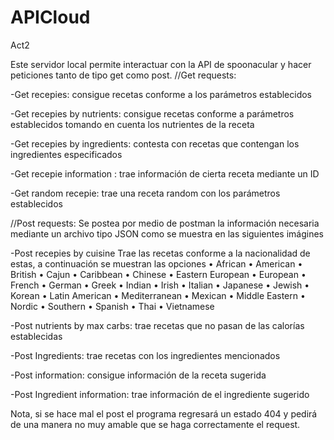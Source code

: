 # APICloud
Act2

Este servidor local permite interactuar con la API de spoonacular y hacer peticiones tanto de tipo get como post.
//Get requests:

  -Get recepies: consigue recetas conforme a los parámetros establecidos

  -Get recepies by nutrients: consigue recetas conforme a parámetros establecidos tomando en cuenta los nutrientes de la receta

  -Get recepies by ingredients: contesta con recetas que contengan los ingredientes especificados

  -Get recepie information : trae información de cierta receta mediante un ID

  -Get random recepie: trae una receta random con los parámetros establecidos



//Post requests:
Se postea por medio de postman la información necesaria mediante un archivo tipo JSON como se muestra en las siguientes imágines

  -Post recepies by cuisine
  Trae las recetas conforme a la nacionalidad de estas, a continuación se muestran las opciones
  •	African
  •	American
  •	British
  •	Cajun
  •	Caribbean
  •	Chinese
  •	Eastern European
  •	European
  •	French
  •	German
  •	Greek
  •	Indian
  •	Irish
  •	Italian
  •	Japanese
  •	Jewish
  •	Korean
  •	Latin American
  •	Mediterranean
  •	Mexican
  •	Middle Eastern
  •	Nordic
  •	Southern
  •	Spanish
  •	Thai
  •	Vietnamese

  -Post nutrients by max carbs: trae recetas que no pasan de las calorías establecidas

  -Post Ingredients: trae recetas con los ingredientes mencionados

  -Post information: consigue información de la receta sugerida

  -Post Ingredient information: trae información de el ingrediente sugerido

Nota, si se hace mal el post el programa regresará un estado 404 y pedirá de una manera no muy amable que se haga correctamente el request.
